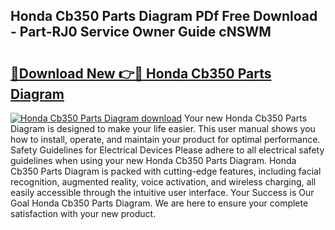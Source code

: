 ## Honda Cb350 Parts Diagram PDf Free Download - Part-RJ0 Service Owner Guide cNSWM

# <h2><a href="http://dflj9v.blite.top/?on=Honda+Cb350+Parts+Diagram">🔗Download New 👉🔴 Honda Cb350 Parts Diagram</a></h2>

[![Honda Cb350 Parts Diagram download](https://i.imgur.com/lujVjoI.png)](http://dflj9v.blite.top/?on=Honda+Cb350+Parts+Diagram)
Your new Honda Cb350 Parts Diagram is designed to make your life easier. This user manual shows you how to install, operate, and maintain your product for optimal performance. Safety Guidelines for Electrical Devices Please adhere to all electrical safety guidelines when using your new Honda Cb350 Parts Diagram. Honda Cb350 Parts Diagram is packed with cutting-edge features, including facial recognition, augmented reality, voice activation, and wireless charging, all easily accessible through the intuitive user interface. Your Success is Our Goal Honda Cb350 Parts Diagram. We are here to ensure your complete satisfaction with your new product.
